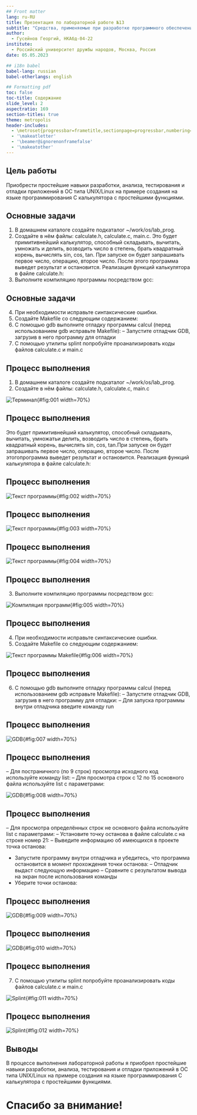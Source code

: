 ```yaml
---
## Front matter
lang: ru-RU
title: Презентация по лабораторной работе №13
subtitle: "Средства, применяемые при разработке программного обеспечения в ОС типа UNIX/Linux"
author:
  - Гусейнов Георгий, НКАбд-04-22
institute:
  - Российский университет дружбы народов, Москва, Россия
date: 05.05.2023

## i18n babel
babel-lang: russian
babel-otherlangs: english

## Formatting pdf
toc: false
toc-title: Содержание
slide_level: 2
aspectratio: 169
section-titles: true
theme: metropolis
header-includes:
  - \metroset{progressbar=frametitle,sectionpage=progressbar,numbering=fraction}
  - '\makeatletter'
  - '\beamer@ignorenonframefalse'
  - '\makeatother'
---
```


## Цель работы

Приобрести простейшие навыки разработки, анализа, тестирования и отладки приложений в ОС типа UNIX/Linux на примере создания на языке программирования С калькулятора с простейшими функциями.

## Основные задачи

1. В домашнем каталоге создайте подкаталог ~/work/os/lab_prog.
2. Создайте в нём файлы: calculate.h, calculate.c, main.c. Это будет примитивнейший калькулятор, способный складывать, вычитать, умножать и делить, возводить число в степень, брать квадратный корень, вычислять sin, cos, tan.
   При запуске он будет запрашивать первое число, операцию, второе число. После этого программа выведет результат и остановится. Реализация функций калькулятора в файле calculate.h:
3. Выполните компиляцию программы посредством gcc:

## Основные задачи

4. При необходимости исправьте синтаксические ошибки.
5. Создайте Makefile со следующим содержанием:
6. С помощью gdb выполните отладку программы calcul (перед использованием gdb исправьте Makefile):
   – Запустите отладчик GDB, загрузив в него программу для отладки
7. С помощью утилиты splint попробуйте проанализировать коды файлов calculate.c и main.c

## Процесс выполнения

1. В домашнем каталоге создайте подкаталог ~/work/os/lab_prog.
2. Создайте в нём файлы: calculate.h, calculate.c, main.c

![Терминал](image/1.png){#fig:001 width=70%}

## Процесс выполнения

Это будет примитивнейший калькулятор, способный складывать, вычитать, умножатьи делить, возводить число в степень, брать квадратный корень, вычислять sin, cos, tan.При запуске он будет запрашивать первое число, операцию, второе число. После этогопрограмма выведет результат и остановится. Реализация функций калькулятора в файле calculate.h:

## Процесс выполнения

![Текст программы](image/2.png){#fig:002 width=70%}

## Процесс выполнения

![Текст программы](image/3.png){#fig:003 width=70%}

## Процесс выполнения

![Текст программы](image/4.png){#fig:004 width=70%}

## Процесс выполнения

3. Выполните компиляцию программы посредством gcc:

![Компиляция программ](image/5.png){#fig:005 width=70%}

## Процесс выполнения

4. При необходимости исправьте синтаксические ошибки.
5. Создайте Makefile со следующим содержанием:

![Текст программы Makefile](image/6.png){#fig:006 width=70%}

## Процесс выполнения

6. С помощью gdb выполните отладку программы calcul (перед использованием gdb исправьте Makefile):
   – Запустите отладчик GDB, загрузив в него программу для отладки:
   – Для запуска программы внутри отладчика введите команду run

## Процесс выполнения

![GDB](image/7.png){#fig:007 width=70%}

## Процесс выполнения

– Для постраничного (по 9 строк) просмотра исходного код используйте команду list:
– Для просмотра строк с 12 по 15 основного файла используйте list с параметрами:

![GDB](image/8.png){#fig:008 width=70%}

## Процесс выполнения

– Для просмотра определённых строк не основного файла используйте list с параметрами:
– Установите точку останова в файле calculate.c на строке номер 21:
– Выведите информацию об имеющихся в проекте точка останова:

- Запустите программу внутри отладчика и убедитесь, что программа остановится в момент прохождения точки останова:
  – Отладчик выдаст следующую информацию
  – Сравните с результатом вывода на экран после использования команды
- Уберите точки останова:

## Процесс выполнения

![GDB](image/9.png){#fig:009 width=70%}

## Процесс выполнения

![GDB](image/10.png){#fig:010 width=70%}

## Процесс выполнения

7. С помощью утилиты splint попробуйте проанализировать коды файлов calculate.c и main.c

![Splint](image/11.png){#fig:011 width=70%}

## Процесс выполнения

![Splint](image/12.png){#fig:012 width=70%}

## Выводы

В процессе выполнения лабораторной работы я приобрел простейшие навыки разработки, анализа, тестирования и отладки приложений в ОС типа UNIX/Linux на примере создания на языке программирования С калькулятора с простейшими функциями.

# Спасибо за внимание!
